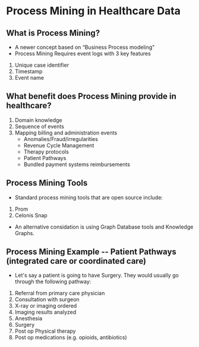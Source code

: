 # Process Mining in Healthcare Data


## What is Process Mining?
* A newer concept based on “Business Process modeling"
* Process Mining Requires event logs with 3 key features

1. Unique case identifier 
2. Timestamp
3. Event name



## What benefit does Process Mining provide in healthcare?

1. Domain knowledge
2. Sequence of events
3. Mapping billing and administration events
   * Anomalies/Fraud/irregularities 
   * Revenue Cycle Management
   * Therapy protocols
   * Patient Pathways
   * Bundled payment systems reimbursements 


## Process Mining Tools
* Standard process mining tools that are open source include:
1. Prom
2. Celonis Snap

* An alternative considation is using Graph Database tools and Knowledge Graphs.


## Process Mining Example -- Patient Pathways (integrated care or coordinated care)
* Let's say a patient is going to have Surgery. They would usually go through the following pathway:

1. Referral from primary care physician
2. Consultation with surgeon
3. X-ray or imaging ordered
4. Imaging results analyzed
5. Anesthesia 
6. Surgery
7. Post op Physical therapy 
8. Post op medications (e.g. opioids, antibiotics) 
